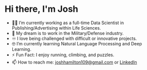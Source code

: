 # Hi there, I'm Josh
- 👨‍💻 I’m currently working as a full-time Data Scientist in Publishing/Advertising within Life Sciences.
- :rocket: My dream is to work in the Military/Defense industry.
- :infinity: I love being challenged with difficult or innovative projects.
- :nerd_face: I’m currently learning Natural Language Processing and Deep Learning.
- :zap: Fun Fact: I enjoy running, climbing, and puzzles.
- 📫 How to reach me: joshhamilton109@gmail.com or [LinkedIn](https://www.linkedin.com/in/josh-hamilton-7b0314112/)


<!---
JoshHamilton109/JoshHamilton109 is a ✨ special ✨ repository because its `README.md` (this file) appears on your GitHub profile.
You can click the Preview link to take a look at your changes. 
--->
